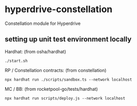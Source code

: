 # hyperdrive-constellation
Constellation module for Hyperdrive


## setting up unit test environment locally

Hardhat:
(from osha/hardhat)

```
./start.sh
```

RP / Constellation contracts:
(from constellation)

```
npx hardhat run ./scripts/sandbox.ts --network localhost
```

MC / BB:
(from rocketpool-go/tests/hardhat)

```
npx hardhat run scripts/deploy.js --network localhost
```